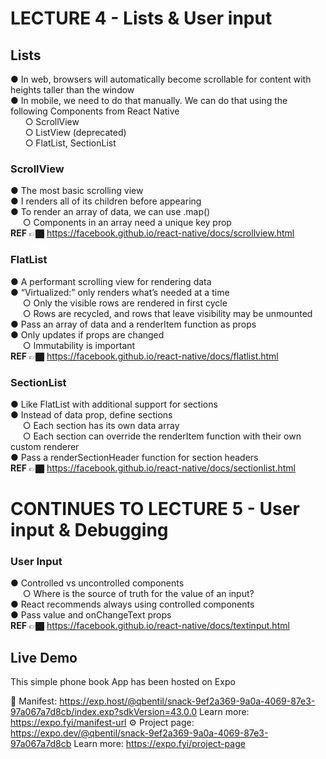 # LECTURE 4 - Lists & User input

## Lists
● In web, browsers will automatically become scrollable for content with heights taller than the window <br>
●  In mobile, we need to do that manually. We can do that using the following Components from React Native  <br>
&nbsp; &nbsp; &nbsp; ○ ScrollView <br>
&nbsp; &nbsp; &nbsp; ○ ListView (deprecated) <br>
&nbsp; &nbsp; &nbsp; ○ FlatList, SectionList<br>

### ScrollView
● The most basic scrolling view <br>
● I renders all of its children before appearing <br>
● To render an array of data, we can use .map() <br>
&nbsp; &nbsp; &nbsp;○ Components in an array need a unique key prop <br>
**REF**  👉🏿 https://facebook.github.io/react-native/docs/scrollview.html <br>

### FlatList
● A performant scrolling view for rendering data <br>
● “Virtualized:” only renders what’s needed at a time<br>
&nbsp; &nbsp; &nbsp;○ Only the visible rows are rendered in first cycle<br>
&nbsp; &nbsp; &nbsp;○ Rows are recycled, and rows that leave visibility may be unmounted<br>
● Pass an array of data and a renderItem function as props<br>
● Only updates if props are changed<br>
&nbsp; &nbsp; &nbsp;○ Immutability is important<br>
**REF**  👉🏿 https://facebook.github.io/react-native/docs/flatlist.html<br>

### SectionList
● Like FlatList with additional support for sections<br>
● Instead of data prop, define sections<br>
&nbsp; &nbsp; &nbsp;○ Each section has its own data array<br>
&nbsp; &nbsp; &nbsp;○ Each section can override the renderItem function with their own custom renderer<br>
● Pass a renderSectionHeader function for section headers <br>
**REF**  👉🏿 https://facebook.github.io/react-native/docs/sectionlist.html <br>


# CONTINUES TO LECTURE 5 - User input & Debugging

### User Input
● Controlled vs uncontrolled components <br>
&nbsp; &nbsp; &nbsp;○ Where is the source of truth for the value of an input? <br>
● React recommends always using controlled components <br>
● Pass value and onChangeText props <br>
**REF**  👉🏿 https://facebook.github.io/react-native/docs/textinput.html <br>


<!-- Demo -->
## Live Demo 
This simple phone book App has been hosted on Expo

📝  Manifest: https://exp.host/@qbentil/snack-9ef2a369-9a0a-4069-87e3-97a067a7d8cb/index.exp?sdkVersion=43.0.0 Learn more: https://expo.fyi/manifest-url
⚙️   Project page: https://expo.dev/@qbentil/snack-9ef2a369-9a0a-4069-87e3-97a067a7d8cb Learn more: https://expo.fyi/project-page